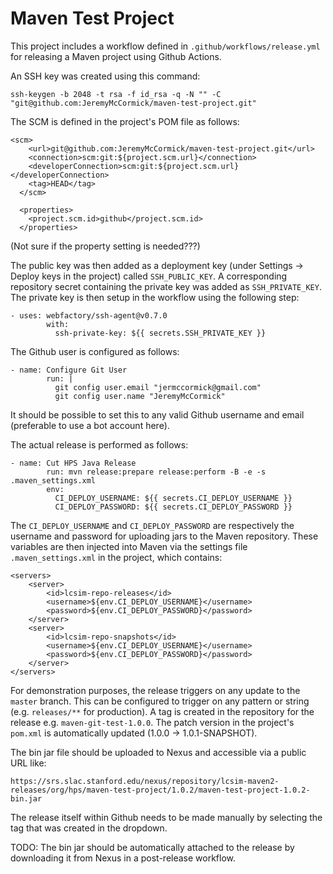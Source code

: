 # Maven Test Project

This project includes a workflow defined in `.github/workflows/release.yml` for releasing a Maven project using Github Actions. 

An SSH key was created using this command:

```
ssh-keygen -b 2048 -t rsa -f id_rsa -q -N "" -C "git@github.com:JeremyMcCormick/maven-test-project.git"
```

The SCM is defined in the project's POM file as follows:

```
<scm>
    <url>git@github.com:JeremyMcCormick/maven-test-project.git</url>
    <connection>scm:git:${project.scm.url}</connection>
    <developerConnection>scm:git:${project.scm.url}</developerConnection>
    <tag>HEAD</tag>
  </scm>

  <properties>
    <project.scm.id>github</project.scm.id>
  </properties>
```

(Not sure if the property setting is needed???)

The public key was then added as a deployment key (under Settings -> Deploy keys in the project) called `SSH_PUBLIC_KEY`. A corresponding repository secret containing the private key was added as `SSH_PRIVATE_KEY`. The private key is then setup in the workflow using the following step:

```
- uses: webfactory/ssh-agent@v0.7.0
        with:
          ssh-private-key: ${{ secrets.SSH_PRIVATE_KEY }}
```

The Github user is configured as follows:

```
- name: Configure Git User
        run: |
          git config user.email "jermccormick@gmail.com"
          git config user.name "JeremyMcCormick"
```

It should be possible to set this to any valid Github username and email (preferable to use a bot account here).

The actual release is performed as follows:

```
- name: Cut HPS Java Release
        run: mvn release:prepare release:perform -B -e -s .maven_settings.xml
        env:
          CI_DEPLOY_USERNAME: ${{ secrets.CI_DEPLOY_USERNAME }}
          CI_DEPLOY_PASSWORD: ${{ secrets.CI_DEPLOY_PASSWORD }}
 ```

The `CI_DEPLOY_USERNAME` and `CI_DEPLOY_PASSWORD` are respectively the username and password for uploading jars to the Maven repository. These variables are then injected into Maven via the settings file `.maven_settings.xml` in the project, which contains:

```
<servers>
    <server>
        <id>lcsim-repo-releases</id>
        <username>${env.CI_DEPLOY_USERNAME}</username>
        <password>${env.CI_DEPLOY_PASSWORD}</password>
    </server>
    <server>
        <id>lcsim-repo-snapshots</id>
        <username>${env.CI_DEPLOY_USERNAME}</username>
        <password>${env.CI_DEPLOY_PASSWORD}</password>
    </server>
</servers>
```

For demonstration purposes, the release triggers on any update to the `master` branch. This can be configured to trigger on any pattern or string (e.g. `releases/**` for production). A tag is created in the repository for the release e.g. `maven-git-test-1.0.0`. The patch version in the project's `pom.xml` is automatically updated (1.0.0 -> 1.0.1-SNAPSHOT). 

The bin jar file should be uploaded to Nexus and accessible via a public URL like:

```
https://srs.slac.stanford.edu/nexus/repository/lcsim-maven2-releases/org/hps/maven-test-project/1.0.2/maven-test-project-1.0.2-bin.jar
```

The release itself within Github needs to be made manually by selecting the tag that was created in the dropdown.

TODO: The bin jar should be automatically attached to the release by downloading it from Nexus in a post-release workflow.
